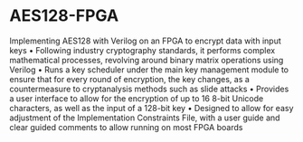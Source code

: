 # AES128-FPGA
Implementing AES128 with Verilog on an FPGA to encrypt data with input keys
•	Following industry cryptography standards, it performs complex mathematical processes, revolving around binary matrix operations using Verilog
•	Runs a key scheduler under the main key management module to ensure that for every round of encryption, the key changes, as a countermeasure to cryptanalysis methods such as slide attacks
•	Provides a user interface to allow for the encryption of up to 16 8-bit Unicode characters, as well as the input of a 128-bit key
•	Designed to allow for easy adjustment of the Implementation Constraints File, with a user guide and clear guided comments to allow running on most FPGA boards
